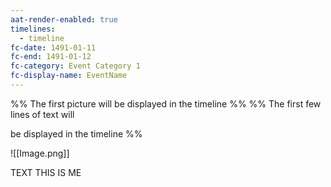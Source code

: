 ```yaml
---
aat-render-enabled: true
timelines:
  - timeline
fc-date: 1491-01-11
fc-end: 1491-01-12
fc-category: Event Category 1
fc-display-name: EventName
---
```


%% The first picture will be displayed in the timeline %%
%% The first few lines of text will 

be displayed in the timeline %%

![[Image.png]]

TEXT THIS IS ME
